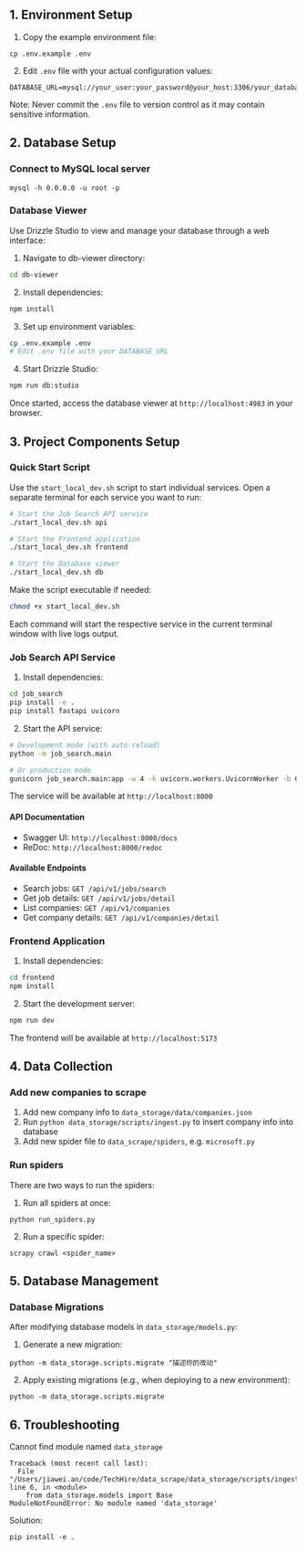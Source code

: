 ## 1. Environment Setup

1. Copy the example environment file:
```
cp .env.example .env
```

2. Edit `.env` file with your actual configuration values:
```
DATABASE_URL=mysql://your_user:your_password@your_host:3306/your_database
```

Note: Never commit the `.env` file to version control as it may contain sensitive information.

## 2. Database Setup

### Connect to MySQL local server
```
mysql -h 0.0.0.0 -u root -p
```

### Database Viewer
Use Drizzle Studio to view and manage your database through a web interface:

1. Navigate to db-viewer directory:
```bash
cd db-viewer
```

2. Install dependencies:
```bash
npm install
```

3. Set up environment variables:
```bash
cp .env.example .env
# Edit .env file with your DATABASE_URL
```

4. Start Drizzle Studio:
```bash
npm run db:studio
```

Once started, access the database viewer at `http://localhost:4983` in your browser.

## 3. Project Components Setup

### Quick Start Script
Use the `start_local_dev.sh` script to start individual services. Open a separate terminal for each service you want to run:

```bash
# Start the Job Search API service
./start_local_dev.sh api

# Start the Frontend application
./start_local_dev.sh frontend

# Start the Database viewer
./start_local_dev.sh db
```

Make the script executable if needed:
```bash
chmod +x start_local_dev.sh
```

Each command will start the respective service in the current terminal window with live logs output.

### Job Search API Service

1. Install dependencies:
```bash
cd job_search
pip install -e .
pip install fastapi uvicorn
```

2. Start the API service:
```bash
# Development mode (with auto-reload)
python -m job_search.main

# Or production mode
gunicorn job_search.main:app -w 4 -k uvicorn.workers.UvicornWorker -b 0.0.0.0:8000
```

The service will be available at `http://localhost:8000`

#### API Documentation
- Swagger UI: `http://localhost:8000/docs`
- ReDoc: `http://localhost:8000/redoc`

#### Available Endpoints
- Search jobs: `GET /api/v1/jobs/search`
- Get job details: `GET /api/v1/jobs/detail`
- List companies: `GET /api/v1/companies`
- Get company details: `GET /api/v1/companies/detail`

### Frontend Application

1. Install dependencies:
```bash
cd frontend
npm install
```

2. Start the development server:
```bash
npm run dev
```

The frontend will be available at `http://localhost:5173`

## 4. Data Collection

### Add new companies to scrape
1. Add new company info to `data_storage/data/companies.json`
2. Run `python data_storage/scripts/ingest.py` to insert company info into database
3. Add new spider file to `data_scrape/spiders`, e.g. `microsoft.py`

### Run spiders
There are two ways to run the spiders:

1. Run all spiders at once:
```
python run_spiders.py
```

2. Run a specific spider:
```
scrapy crawl <spider_name>
```

## 5. Database Management

### Database Migrations
After modifying database models in `data_storage/models.py`:

1. Generate a new migration:
```
python -m data_storage.scripts.migrate "描述你的改动"
```

2. Apply existing migrations (e.g., when deploying to a new environment):
```
python -m data_storage.scripts.migrate
```

## 6. Troubleshooting
Cannot find module named `data_storage`
```
Traceback (most recent call last):
  File "/Users/jiawei.an/code/TechHire/data_scrape/data_storage/scripts/ingest.py", line 6, in <module>
    from data_storage.models import Base
ModuleNotFoundError: No module named 'data_storage'
```

Solution:
```
pip install -e .
```